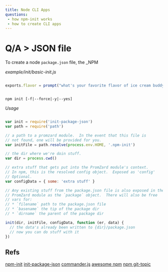 ```yaml
---
title: Node CLI Apps
questions:
 - how npm-init works
 - how to create CLI apps
---
```


# Q/A > JSON file
To create a node `package.json` file, the _NPM 

_example/init/basic-init.js_
```js

exports.flavor = prompt("what's your favorite flavor of ice cream buddy?", "I LIKE THEM ALL")

```

```terminal

npm init [-f|--force|-y|--yes]

```

_Usage_
```js

var init = require('init-package-json')
var path = require('path')

// a path to a promzard module.  In the event that this file is
// not found, one will be provided for you.
var initFile = path.resolve(process.env.HOME, '.npm-init')

// the dir where we're doin stuff.
var dir = process.cwd()

// extra stuff that gets put into the PromZard module's context.
// In npm, this is the resolved config object.  Exposed as 'config'
// Optional.
var configData = { some: 'extra stuff' }

// Any existing stuff from the package.json file is also exposed in the
// PromZard module as the `package` object.  There will also be free
// vars for:
// * `filename` path to the package.json file
// * `basename` the tip of the package dir
// * `dirname` the parent of the package dir

init(dir, initFile, configData, function (er, data) {
  // the data's already been written to {dir}/package.json
  // now you can do stuff with it
})

```

## Refs
[npm-init](https://docs.npmjs.com/cli/init)
[init-package-json](https://github.com/npm/init-package-json)
[commander.js](https://github.com/tj/commander.js)
[awesome npm](https://github.com/sindresorhus/awesome-npm)
[npm git-topic](https://github.com/topics/npm)
